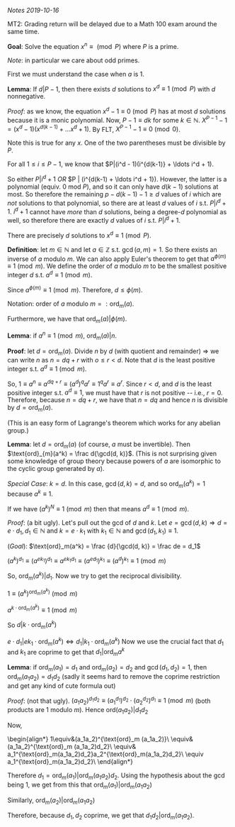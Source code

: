*Notes 2019-10-16*

MT2: Grading return will be delayed due to a Math 100 exam around the same time.

**Goal**: Solve the equation $x^n \equiv \pmod P$ where $P$ is a prime. 

*Note*: in particular we care about odd primes.

First we must understand the case when $a$ is 1.

**Lemma**: If $d | P - 1$, then there exists $d$ solutions to $x^d \equiv 1 \pmod P$ with $d$ nonnegative.

*Proof*: as we know, the equation $x^d - 1 \equiv 0 \pmod P$ has at most $d$ solutions because it is a monic polynomial. Now, $P-1 \equiv dk$ for some $k\in\mathbb N$. $X^{P-1} - 1 = (x^d - 1) (x^{d(k - 1)} + \ldots x^d + 1)$. By FLT, $X^{P-1} - 1 \equiv 0 \pmod 0$.

Note this is true for any $x$. One of the two parentheses must be divisible by $P$.

For all $1 \leq i \leq P - 1$, we know that $P|(i^d - 1)(i^{d(k-1)} + \ldots i^d + 1).

So either $P | i^d + 1$ *OR* $P | (i^{d(k-1) + \ldots i^d + 1}). However, the latter is a polynomial (equiv. 0 mod $P$), and so it can only have $d(k-1)$ solutions at most. So therefore the remaining $p-d(k-1)-1 \geq d$ values of $i$ which are *not* solutions to that polynomial, so there are at least $d$ values of $i$ s.t. $P | i^d + 1$. $i^d + 1$ cannot have *more* than $d$ solutions, being a degree-$d$ polynomial as well, so therefore there are exactly $d$ values of $i$ s.t. $P | i^d + 1$.

There are precisely $d$ solutions to $x^d \equiv 1 \pmod P$.

**Definition**: let $m \in \mathbb N$ and let $a \in \mathbb Z$ s.t. $\gcd(a, m) = 1$. So there exists an inverse of $a$ modulo $m$. We can also apply Euler's theorem to get that $a^{\phi(m)} \equiv 1 \pmod m$. We define the order of $a$ modulo $m$ to be the smallest positive integer $d$ s.t. $a^d \equiv 1 \pmod m$.

Since $a^{\phi(m)} \equiv 1 \pmod m$. Therefore, $d \leq \phi(m)$. 

Notation: order of $a \text{ modulo } m =: \text{ord}_m(a)$. 

Furthermore, we have that $\text{ord}_m(a) | \phi(m)$.

**Lemma**: if $a^n \equiv 1 \pmod m$, $\text{ord}_m(a) | n$. 

**Proof**: let $d = \text{ord}_m(a)$. Divide $n$ by $d$ (with quotient and remainder) $\Rightarrow$ we can write $n$ as $n= dq + r$ with $o \leq r < d$. Note that $d$ is the least positive integer s.t. $a^d \equiv 1 \pmod m$.

So, $1 \equiv a^n \equiv a^{dq + r} \equiv (a^d)^qa^r \equiv 1^qa^r\equiv a^r$. Since $r < d$, and $d$ is the least positive integer s.t. $a^d \equiv 1$, we must have that $r$ is not positive -- i.e., $r=0$. Therefore, because $n = dq + r$, we have that $n = dq$ and hence $n$ is divisible by $d=\text{ord}_m(a)$.

(This is an easy form of Lagrange's theorem which works for any abelian group.)

**Lemma**: let $d = \text{ord}_m(a)$ (of course, $a$ must be invertible). Then $\text{ord}_{m}(a^k) = \frac d{\gcd(d, k)}$. (This is not surprising given some knowledge of group theory because powers of $a$ are isomorphic to the cyclic group generated by $a$).

*Special Case*: $k=d$. In this case, $\gcd(d, k) = d$, and so $\text{ord}_m(a^k) = 1$ because $a^k \equiv 1$.

If we have $(a^k)^N \equiv 1 \pmod m$ then that means $a^d \equiv 1 \pmod m$.

*Proof*: (a bit ugly). Let's pull out the gcd of $d$ and $k$. Let $e = \gcd(d, k) \Rightarrow d = e\cdot d_1, d_1 \in \mathbb N$ and $k = e\cdot k_1$ with $k_1 \in \mathbb N$ and $\gcd(d_1, k_1) \equiv 1$.

(*Goal*): $\text{ord}_m(a^k) = \frac {d}{\gcd(d, k)} = \frac de = d_1$

$(a^k)^{d_1} \equiv (a^{ek_1})^{d_1} \equiv a^{ek_1d_1} \equiv (a^{ed_1})^{k_1} \equiv (a^d)^{k_1} \equiv 1 \pmod m$

So, $\text{ord}_m(a^k) | d_1$. Now we try to get the reciprocal divisibility.

$1 \equiv (a^k)^{\text{ord}_m(a^k)} \pmod m$

$a^{k \cdot \text{ord}_m(a^k)} \equiv 1 \pmod m$

So $d | k\cdot \text{ord}_m(a^k)$

$e\cdot d_1 | ek_1 \cdot \text{ord}_m(a^k) \Leftrightarrow d_1 | k_1 \cdot \text{ord}_m(a^k)$ Now we use the crucial fact that $d_1$ and $k_1$ are coprime to get that $d_1 | \text{ord}_m a^k$

**Lemma**: if $\text{ord}_m(a_1) = d_1$ and $\text{ord}_m(a_2) = d_2$ and $\gcd(d_1, d_2) = 1$, then $\text{ord}_m(a_1a_2) = d_1d_2$ (sadly it seems hard to remove the coprime restriction and get any kind of cute formula out)

*Proof*: (not that ugly). $(a_1a_2)^{d_1d_2} \equiv (a_1^{d_1})^{d_2} \cdot (a_2^{d_2})^{d_1} \equiv 1 \pmod m$ (both products are 1 modulo $m$). Hence $\text{ord}(a_1a_2) | d_1d_2$

Now,

\begin{align*}
1\equiv&(a_1a_2)^{\text{ord}_m (a_1a_2)}\\
\equiv&(a_1a_2)^{\text{ord}_m (a_1a_2)d_2}\\
\equiv& a_1^{\text{ord}_m(a_1a_2)d_2}a_2^{\text{ord}_m(a_1a_2)d_2}\\
\equiv a_1^{\text{ord}_m(a_1a_2)d_2}\\
\end{align*}

Therefore $d_1 = \text{ord}_m(a_1) | \text{ord}_m(a_1a_2)d_2$. Using the hypothesis about the gcd being 1, we get from this that $\text{ord}_m(a_1) | \text{ord}_m(a_1a_2)$

Similarly, $\text{ord}_m(a_2) | \text{ord}_m(a_1a_2)$

Therefore, because $d_1, d_2$ coprime, we get that $d_1d_2 | \text{ord}_m(a_1a_2)$.
